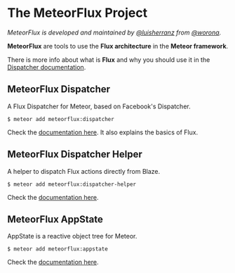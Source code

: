 # The MeteorFlux Project

*MeteorFlux is developed and maintained by [@luisherranz](https://github.com/LuisHerranz) from [@worona](https://github.com/worona).*


**MeteorFlux** are tools to use the **Flux architecture** in the **Meteor framework**.

There is more info about what is **Flux** and why you should use it in the [Dispatcher documentation](https://github.com/worona/meteorflux/blob/devel/packages/dispatcher/README.md).

## MeteorFlux Dispatcher

A Flux Dispatcher for Meteor, based on Facebook's Dispatcher.

```
$ meteor add meteorflux:dispatcher
```

Check the [documentation here](https://github.com/worona/meteorflux/blob/devel/packages/dispatcher/README.md). It also explains the basics of Flux.

## MeteorFlux Dispatcher Helper

A helper to dispatch Flux actions directly from Blaze.

```
$ meteor add meteorflux:dispatcher-helper
```

Check the [documentation here](https://github.com/worona/meteorflux/blob/devel/packages/dispatcher-helper/README.md).

## MeteorFlux AppState

AppState is a reactive object tree for Meteor.

```
$ meteor add meteorflux:appstate
```

Check the [documentation here](https://github.com/worona/meteorflux/blob/devel/packages/appstate/README.md).
